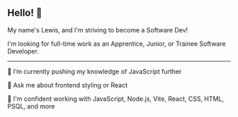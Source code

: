 ## Hello! 👋

My name's Lewis, and I'm striving to become a Software Dev!

I'm looking for full-time work as an Apprentice, Junior, or Trainee Software Developer.

---


🌱 I’m currently pushing my knowledge of JavaScript further

💬 Ask me about frontend styling or React 

💪 I'm confident working with JavaScript, Node.js, Vite, React, CSS, HTML, PSQL, and more 




<!--
**LEWISBIRCH2/LEWISBIRCH2** is a ✨ _special_ ✨ repository because its `README.md` (this file) appears on your GitHub profile.

Here are some ideas to get you started:

🤔 I’m looking for help with ...
- 👯 I’m looking to collaborate on ...
- 📫 How to reach me: ...
- 😄 Pronouns: ...
- ⚡ Fun fact: ...
-->
